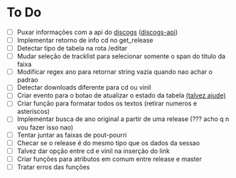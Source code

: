# To Do

 - [ ] Puxar informações com a api do [discogs](https://www.discogs.com/developers/) ([discogs-api](https://pypi.org/project/discogs-api/))
 - [ ] Implementar retorno de info cd no get_release
 - [ ] Detectar tipo de tabela na rota /editar
 - [ ] Mudar seleção de tracklist para selecionar somente o span do titulo da faixa
 - [ ] Modificar regex ano para retornar string vazia quando nao achar o padrao
 - [ ] Detectar downloads diferente para cd ou vinil
 - [ ] Criar evento para o botao de atualizar o estado da tabela [(talvez ajude)](https://stackoverflow.com/questions/30040782/saving-handsontable-data-with-flask)
 - [ ] Criar função para formatar todos os textos (retirar numeros e asteriscos)
 - [ ] Implementar busca de ano original a partir de uma release (??? acho q n vou fazer isso nao)
 - [ ] Tentar juntar as faixas de pout-pourri
 - [ ] Checar se o release é do mesmo tipo que os dados da sessao
 - [ ] Talvez dar opção entre cd e vinil na inserção do link
 - [ ] Criar funções para atributos em comum entre release e master
 - [ ] Tratar erros das funções